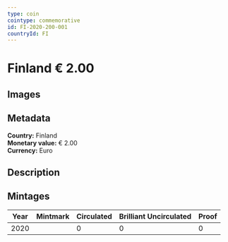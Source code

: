 ```yaml
---
type: coin
cointype: commemorative
id: FI-2020-200-001
countryId: FI
---
```


# Finland € 2.00

## Images


## Metadata

**Country:** Finland\
**Monetary value:** € 2.00\
**Currency:** Euro

## Description


## Mintages

| Year | Mintmark | Circulated | Brilliant Uncirculated | Proof |
| ---- | -------- | ---------- | ---------------------- | ----- |
| 2020 |  | 0| 0 | 0 |
